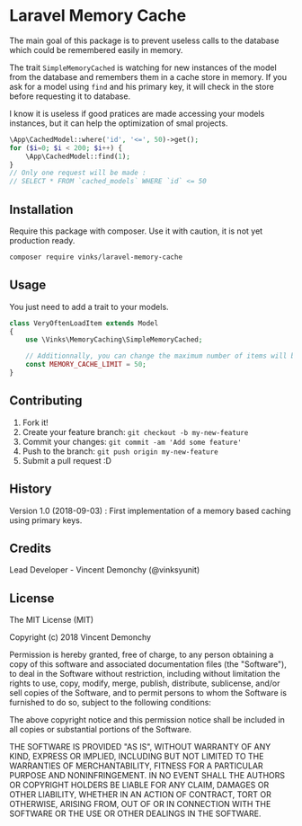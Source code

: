 # Laravel Memory Cache
 
The main goal of this package is to prevent useless calls to the database which could be remembered easily in memory.

The trait `SimpleMemoryCached` is watching for new instances of the model from the database and remembers them in a cache store in memory. If you ask for a model using `find` and his primary key, it will check in the store before requesting it to database.

I know it is useless if good pratices are made accessing your models instances, but it can help the optimization of smal projects.

```php
\App\CachedModel::where('id', '<=', 50)->get();
for ($i=0; $i < 200; $i++) {
    \App\CachedModel::find(1);
}
// Only one request will be made :
// SELECT * FROM `cached_models` WHERE `id` <= 50
```

## Installation

Require this package with composer. Use it with caution, it is not yet production ready.

```bash
composer require vinks/laravel-memory-cache
```

## Usage

You just need to add a trait to your models.

```php
class VeryOftenLoadItem extends Model
{
    use \Vinks\MemoryCaching\SimpleMemoryCached;

    // Additionnally, you can change the maximum number of items will be kept for a model. Default: 50.
    const MEMORY_CACHE_LIMIT = 50;
}
```

## Contributing
 
1. Fork it!
2. Create your feature branch: `git checkout -b my-new-feature`
3. Commit your changes: `git commit -am 'Add some feature'`
4. Push to the branch: `git push origin my-new-feature`
5. Submit a pull request :D
 
## History
 
Version 1.0 (2018-09-03) : First implementation of a memory based caching using primary keys.
 
## Credits
 
Lead Developer - Vincent Demonchy (@vinksyunit)
 
## License
 
The MIT License (MIT)

Copyright (c) 2018 Vincent Demonchy

Permission is hereby granted, free of charge, to any person obtaining a copy of this software and associated documentation files (the "Software"), to deal in the Software without restriction, including without limitation the rights to use, copy, modify, merge, publish, distribute, sublicense, and/or sell copies of the Software, and to permit persons to whom the Software is furnished to do so, subject to the following conditions:

The above copyright notice and this permission notice shall be included in all copies or substantial portions of the Software.

THE SOFTWARE IS PROVIDED "AS IS", WITHOUT WARRANTY OF ANY KIND, EXPRESS OR IMPLIED, INCLUDING BUT NOT LIMITED TO THE WARRANTIES OF MERCHANTABILITY, FITNESS FOR A PARTICULAR PURPOSE AND NONINFRINGEMENT. IN NO EVENT SHALL THE AUTHORS OR COPYRIGHT HOLDERS BE LIABLE FOR ANY CLAIM, DAMAGES OR OTHER LIABILITY, WHETHER IN AN ACTION OF CONTRACT, TORT OR OTHERWISE, ARISING FROM, OUT OF OR IN CONNECTION WITH THE SOFTWARE OR THE USE OR OTHER DEALINGS IN THE SOFTWARE.
